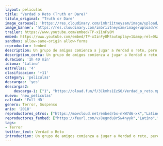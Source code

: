 ```yaml
---
layout: peliculas
title: "Verdad o Reto (Truth or Dare)"
titulo_original: "Truth or Dare"
image_carousel: 'https://res.cloudinary.com/imbriitneysam/image/upload/v1545359572/verdad-poster-min.jpg'
image_banner: 'https://res.cloudinary.com/imbriitneysam/image/upload/v1545359571/verdad-banner-min.jpg'
trailer: https://www.youtube.com/embed/TP-xIinFy8M
embed: https://www.youtube.com/embed/TP-xIinFy8M?autoplay=1&amp;rel=0&amp;hd=1&border=0&wmode=opaque&enablejsapi=1&modestbranding=1&controls=1&showinfo=0
sandbox: allow-same-origin allow-forms
reproductor: fembed
description: Un grupo de amigos comienza a jugar a Verdad o reto, pero rápidamente descubren que algo que empezó de forma inocente se ha vuelto peligroso. Si no siguen las normas o se niegan a jugar, serán poseídos por un demonio que les obligará a matar, a sí mismos o a los demás. El grupo tratará de hacerlo lo más seguro posible eligiendo siempre la verdad, pero el juego tomará el control y les forzará a realizar las pruebas más horribles que se puedan imaginar. Una vez que el juego empieza, los jugadores no podrán parar de jugar, por lo que la única forma de sobrevivir es pasarle el juego a otra persona.
description_corta: Un grupo de amigos comienza a jugar a Verdad o reto, pero rápidamente descubren que algo que empezó de forma inocente se ha vuelto peligroso. Si no siguen las normas o se niegan a jugar, serán poseídos por un demonio que les...
duracion: '1h 40 min'
idioma: 'Latino'
estrellas: '4'
clasificacion: '+11'
category: 'peliculas'
descargas: 'yes'
descargas2:
    descarga-1: ["1", "https://oload.fun/f/3Ckmhs1EzS0/Verdad_o_reto.mp4", "https://www.google.com/s2/favicons?domain=openload.co","OpenLoad","https://res.cloudinary.com/imbriitneysam/image/upload/v1541473684/mexico.png", "Latino", "Full HD"]
nuevo: 'new_peliculas'
calidad: 'Full HD'
genero: Terror, Suspenso
anio: '2018'
reproductores_otros: ["https://movcloud.net/embed/bx-nkW7d6-xk","Latino","https://gdriveplayer.io/embed2.php?link=ZcviwerhtFNHHt2vsYTIOAQTWgsyXWNz7hhfPi98Ks1%252FwU2c56wa%252BxvuHd8B%252Bb0t5vOE1NvEr1fArY5rkVZxSpfdjembnP6piDaI%252BvDBeRP1xLP39rdoKfXEn88OWt3JvLebYfZ4%252BX%252FAJ99V29Ct%252BldLireuFNrKicwsnkiUVAeWLx8r%252BORnwZbz1pqN37E5vjRNfLLMOM2G7%252B4s6TKAZ3","Latino"]
reproductores_fembed: ["https://feurl.com/v/8egndu8r5w4nyyk","Latino","https://feurl.com/v/60jr3c0z8xzgx1p","Latino","https://feurl.com/v/5wmenhd7zxz45mg","Latino"]
tags:
- Terror
twitter_text: Verdad o Reto
introduction: Un grupo de amigos comienza a jugar a Verdad o reto, pero rápidamente descubren que algo que empezó de forma inocente se ha vuelto peligroso. Si no siguen las normas o se niegan a jugar, serán poseídos por un demonio que les...
---
```



 








